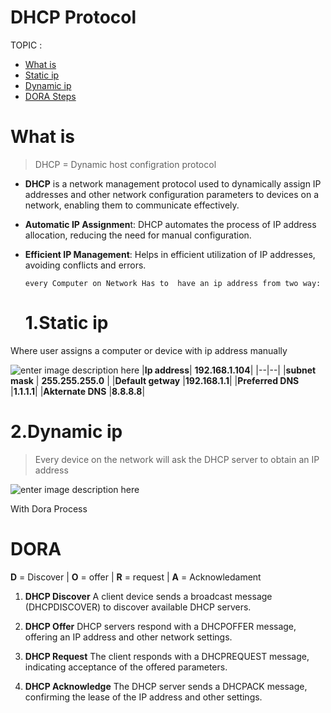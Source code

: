 # DHCP Protocol 
TOPIC : 
- [What is](#) 
- [Static ip](#1.Static%20ip) 
- [Dynamic ip](#2.Dynamic%20ip)
- [DORA Steps](#DORA) 
# What is
> DHCP = Dynamic host configration protocol
> 
- **DHCP** is a network management protocol used to dynamically assign IP addresses and other network configuration parameters to devices on a network, enabling them to communicate effectively.
 - **Automatic IP Assignmen**t: DHCP automates the process of IP address allocation, reducing the need for manual configuration.
  - **Efficient IP Management**: Helps in efficient utilization of IP addresses, avoiding conflicts and errors.

    `every Computer on Network Has to  have an ip address from two way:`
    # 1.Static ip
Where user     assigns a computer or device with ip address manually 
    
![enter image description here](https://www.open.edu/openlearn/pluginfile.php/1399956/mod_oucontent/oucontent/72266/55f4befe/3ee3a4db/3-2-7.small.jpg)
|**Ip address**| **192.168.1.104**|
|--|--|
|**subnet mask**  | **255.255.255.0** |
|**Default getway** |**192.168.1.1**|
|**Preferred DNS** |**1.1.1.1**|
|**Akternate DNS** |**8.8.8.8**|

# 2.Dynamic ip 
> Every device on the network will ask the DHCP server to obtain an IP address

![enter image description here](https://onlinecomputertips.com/wp-content/uploads/2021/10/bothip1.jpg)

With Dora Process 
# DORA
**D** = Discover | 
**O** = offer | 
**R** = request |
**A** = Acknowledament 

1. **DHCP Discover**   A client device sends a broadcast message (DHCPDISCOVER) to discover available DHCP servers.

2. **DHCP Offer** DHCP servers respond with a DHCPOFFER message, offering an IP address and other network settings.
  
3. **DHCP Request** The client responds with a DHCPREQUEST message, indicating acceptance of the offered parameters.
  
4. **DHCP Acknowledge** The DHCP server sends a DHCPACK message, confirming the lease of the IP address and other settings.
